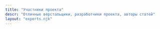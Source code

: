 ```yaml
---
title: "Участники проекта"
descr: "Отличные верстальщики, разработчики проекта, авторы статей"
layout: "experts.njk"
---
```

